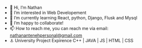 - 👋 Hi, I’m Nathan
- 👀 I’m interested in Web Developement
- 🌱 I’m currently learning React, python, Django, Flusk and Mysql
- 💞️ I’m happy to collaborate!
- 📫 How to reach me, you can reach me via email: nathanantenehpersonal@gmail.com
- ⚓ University Project Expirence C++ | JAVA | JS | HTML | CSS
<!---
nathanAspect/nathanAspect is a ✨ special ✨ repository because its `README.md` (this file) appears on your GitHub profile.
You can click the Preview link to take a look at your changes.
--->
